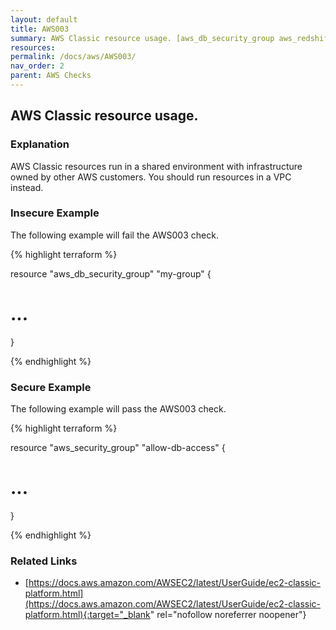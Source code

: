 ```yaml
---
layout: default
title: AWS003
summary: AWS Classic resource usage. [aws_db_security_group aws_redshift_security_group aws_elasticache_security_group] 
resources: 
permalink: /docs/aws/AWS003/
nav_order: 2
parent: AWS Checks
---
```


## AWS Classic resource usage.

### Explanation


AWS Classic resources run in a shared environment with infrastructure owned by other AWS customers. You should run
resources in a VPC instead.



### Insecure Example

The following example will fail the AWS003 check.

{% highlight terraform %}

resource "aws_db_security_group" "my-group" {
  # ...
}

{% endhighlight %}



### Secure Example

The following example will pass the AWS003 check.

{% highlight terraform %}

resource "aws_security_group" "allow-db-access" {
  # ...
}

{% endhighlight %}


### Related Links


- [https://docs.aws.amazon.com/AWSEC2/latest/UserGuide/ec2-classic-platform.html](https://docs.aws.amazon.com/AWSEC2/latest/UserGuide/ec2-classic-platform.html){:target="_blank" rel="nofollow noreferrer noopener"}

